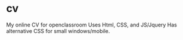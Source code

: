 # cv
My online CV for openclassroom
Uses Html, CSS, and JS/Jquery
Has alternative CSS for small windows/mobile.
